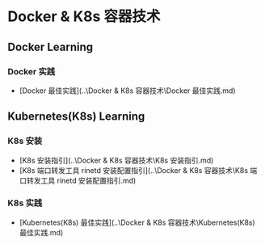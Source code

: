 # Docker & K8s 容器技术

## Docker Learning

### Docker 实践

- [Docker 最佳实践](..\Docker & K8s 容器技术\Docker 最佳实践.md)



## Kubernetes(K8s) Learning

### K8s 安装

- [K8s 安装指引](..\Docker & K8s 容器技术\K8s 安装指引.md)
- [K8s 端口转发工具 rinetd 安装配置指引](..\Docker & K8s 容器技术\K8s 端口转发工具 rinetd 安装配置指引.md)



### K8s 实践

- [Kubernetes(K8s) 最佳实践](..\Docker & K8s 容器技术\Kubernetes(K8s) 最佳实践.md)

    